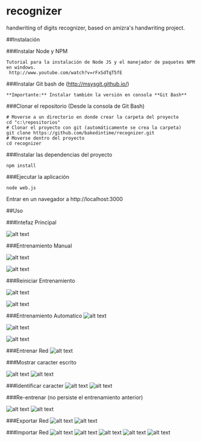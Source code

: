 recognizer
==========

handwriting of digits recognizer, based on amizra's handwriting project. 

##Instalación

###Instalar Node y NPM

    Tutorial para la instalación de Node JS y el manejador de paquetes NPM en windows.
     http://www.youtube.com/watch?v=rFxSdTqT5fE

###Instalar Git bash de (http://msysgit.github.io/)
    
    **Importante:** Instalar también la versión en consola **Git Bash**

###Clonar el repositorio (Desde la consola de Git Bash)

    # Moverse a un directorio en donde crear la carpeta del proyecto
    cd "c:\repositorios"
    # Clonar el proyecto con git (automáticamente se crea la carpeta)
    git clone https://github.com/bakedintime/recognizer.git
    # Moverse dentro del proyecto
    cd recognizer

###Instalar las dependencias del proyecto

    npm install

###Ejecutar la aplicación

    node web.js

Entrar en un navegador a http://localhost:3000

##Uso

###Intefaz Principal

![alt text](https://github.com/bakedintime/recognizer/raw/wiki/wiki/interfazPrincipal.png)

###Entrenamiento Manual

![alt text](https://github.com/bakedintime/recognizer/raw/wiki/wiki/manual1.png)

![alt text](https://github.com/bakedintime/recognizer/raw/wiki/wiki/manual2.png)

###Reiniciar Entrenamiento

![alt text](https://github.com/bakedintime/recognizer/raw/wiki/wiki/reiniciarEntrenamiento.png)

![alt text](https://github.com/bakedintime/recognizer/raw/wiki/wiki/reiniciarEntrenamiento2.png)

###Entrenamiento Automatico
![alt text](https://github.com/bakedintime/recognizer/raw/wiki/wiki/autom1.png)

![alt text](https://github.com/bakedintime/recognizer/raw/wiki/wiki/autom2.png)

![alt text](https://github.com/bakedintime/recognizer/raw/wiki/wiki/autom3.png)

###Entrenar Red
![alt text](https://github.com/bakedintime/recognizer/raw/wiki/wiki/entrenarRed.png)

###Mostrar caracter escrito

![alt text](https://github.com/bakedintime/recognizer/raw/wiki/wiki/randomGuess.png)
![alt text](https://github.com/bakedintime/recognizer/raw/wiki/wiki/randomGuess2.png)

###Identificar caracter
![alt text](https://github.com/bakedintime/recognizer/raw/wiki/wiki/identify1.png)
![alt text](https://github.com/bakedintime/recognizer/raw/wiki/wiki/identify2.png)

###Re-entrenar (no persiste el entrenamiento anterior)

![alt text](https://github.com/bakedintime/recognizer/raw/wiki/wiki/retrain.png)
![alt text](https://github.com/bakedintime/recognizer/raw/wiki/wiki/retrain2.png)

###Exportar Red
![alt text](https://github.com/bakedintime/recognizer/raw/wiki/wiki/guardarRed.png)
![alt text](https://github.com/bakedintime/recognizer/raw/wiki/wiki/guardarRed2.png)

###Importar Red
![alt text](https://github.com/bakedintime/recognizer/raw/wiki/wiki/cargarArchivo1.png)
![alt text](https://github.com/bakedintime/recognizer/raw/wiki/wiki/cargarArchivo2.png)
![alt text](https://github.com/bakedintime/recognizer/raw/wiki/wiki/cargarArchivo3.png)
![alt text](https://github.com/bakedintime/recognizer/raw/wiki/wiki/cargarArchivo4.png)
![alt text](https://github.com/bakedintime/recognizer/raw/wiki/wiki/cargarArchivo5.png)





